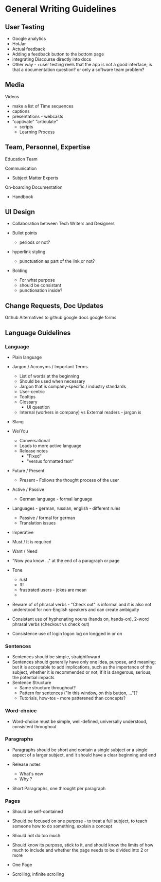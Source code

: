 # General Writing Guidelines

## User Testing

- Google analytics
- HotJar
- Actual feedback
- Adding a feedback button to the bottom page
- integrating Discourse directly into docs
- Other way - +user testing reels that the app is not a good interface, is that a documentation question? or only a software team problem?

## Media

Videos 
- make a list of Time sequences
- captions
- presentations - webcasts
- “captivate” “articulate”
    - scripts
    - Learning Process

## Team, Personnel, Expertise

Education Team

Communication
- Subject Matter Experts

On-boarding Documentation
- Handbook

## UI Design
- Collaboration between Tech Writers and Designers

- Bullet points

  - periods or not?

- hyperlink styling

  - punctuation as part of the link or not?

- Bolding
  - For what purpose
  - should be consistant
  - punctionation inside?


## Change Requests, Doc Updates

Github
Alternatives to github 
google docs
google forms

## Language Guidelines

### Language

- Plain language

- Jargon / Acronyms / Important Terms
    - List of words at the beginning
    - Should be used when necessary
    - Jargon that is company-specific / industry standards
    - User-centric
    - Tooltips
    - Glossary
        - UI question
    - Internal (workers in company) vs External readers - jargon is

- Slang

- We/You
    - Conversational
    - Leads to more active language
    - Release notes
        - "Fixed"
        - "versus formatted text"

- Future / Present
    - Present - Follows the thought process of the user

- Active / Passive
    - German language - formal language

- Languages - german, russian, english - different rules
    - Passive / formal for german 
    - Translation issues

- Imperative

- Must / It is required
- Want / Need

- "Now you know ..." at the end of a paragraph or page

- Tone
    - rust
    - fff
    - frustrated users - jokes are mean
    - 
    
- Beware of of phrasal verbs - "Check out" is informal and it is also not understood for non-English speakers and can create ambiguity
  
- Consistant use of hyphenating nouns (hands on, hands-on), 2-word phrasal verbs (checkout vs check out)

- Consistence use of login logon log on longged in or on

### Sentences

- Sentences should be simple, straightfoward
- Sentences should generally have only one idea, purpose, and meaning; but it is acceptable to add implications, such as the importance of the subject, whether it is recommended or not, if it is dangerous, serious, the potential impacts
- Sentence Structure
    - Same structure throughout?
    - Pattern for sentences ("In this window, on this button, ...")?
    - Tutorials, how-tos - more patterened than concepts?
    
### Word-choice

- Word-choice must be simple, well-defined, universally understood, consistent throughout

### Paragraphs

- Paragraphs should be short and contain a single subject or a single aspect of a larger subject, and it should have a clear beginning and end

- Release notes
    - What's new
    - Why ?

- Short Paragraphs, one throught per paragraph

### Pages

- Should be self-contained
- Should be focused on one purpose - to treat a full subject, to teach someone how to do something, explain a concept
- Should not do too much
- Should know its purpose, stick to it, and should know the limits of how much to include and whether the page needs to be divided into 2 or more

- One Page
- Scrolling, infinite scrolling


